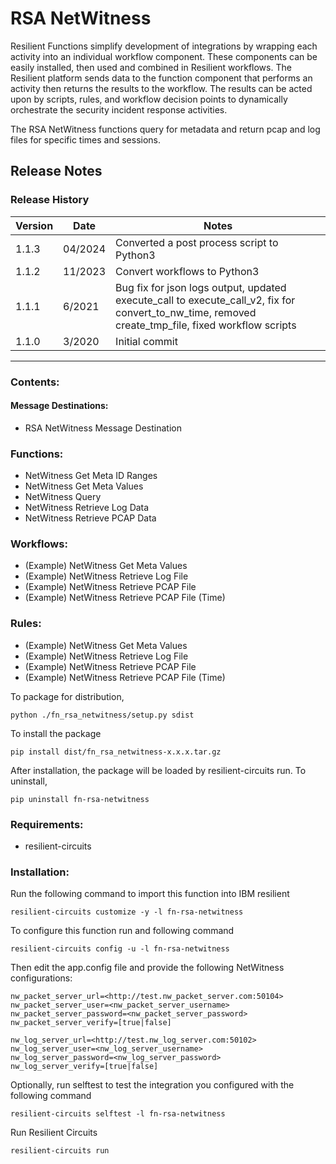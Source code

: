 # RSA NetWitness


Resilient Functions simplify development of integrations by wrapping each activity into an individual workflow component. These components can be easily installed, then used and combined in Resilient workflows. The Resilient platform sends data to the function component that performs an activity then returns the results to the workflow. The results can be acted upon by scripts, rules, and workflow decision points to dynamically orchestrate the security incident response activities.

The RSA NetWitness functions query for metadata and return pcap and log files for specific times and sessions.

## Release Notes
<!--
  Specify all changes in this release. Do not remove the release
  notes of a previous release
-->
### Release History

| Version | Date    | Notes                                                                                                                                              |
|---------|---------|----------------------------------------------------------------------------------------------------------------------------------------------------|
| 1.1.3   | 04/2024 | Converted a post process script to Python3 
| 1.1.2   | 11/2023 | Convert workflows to Python3                                                                                                                       |
| 1.1.1   | 6/2021  | Bug fix for json logs output, updated execute_call to execute_call_v2, fix for convert_to_nw_time, removed create_tmp_file, fixed workflow scripts |
| 1.1.0   | 3/2020  | Initial commit                                                                                                                                     |

---

### Contents:
#### Message Destinations:
  * RSA NetWitness Message Destination

### Functions:
  * NetWitness Get Meta ID Ranges
  * NetWitness Get Meta Values
  * NetWitness Query
  * NetWitness Retrieve Log Data
  * NetWitness Retrieve PCAP Data

### Workflows:
  * (Example) NetWitness Get Meta Values
  * (Example) NetWitness Retrieve Log File
  * (Example) NetWitness Retrieve PCAP File
  * (Example) NetWitness Retrieve PCAP File (Time)

### Rules:
  * (Example) NetWitness Get Meta Values
  * (Example) NetWitness Retrieve Log File
  * (Example) NetWitness Retrieve PCAP File
  * (Example) NetWitness Retrieve PCAP File (Time)

To package for distribution,

    python ./fn_rsa_netwitness/setup.py sdist

To install the package

    pip install dist/fn_rsa_netwitness-x.x.x.tar.gz

After installation, the package will be loaded by resilient-circuits run.
To uninstall,

    pip uninstall fn-rsa-netwitness

### Requirements:
* resilient-circuits

### Installation:
Run the following command to import this function into IBM resilient

    resilient-circuits customize -y -l fn-rsa-netwitness

To configure this function run and following command

    resilient-circuits config -u -l fn-rsa-netwitness

Then edit the app.config file and provide the following NetWitness configurations:

    nw_packet_server_url=<http://test.nw_packet_server.com:50104>
    nw_packet_server_user=<nw_packet_server_username>
    nw_packet_server_password=<nw_packet_server_password>
    nw_packet_server_verify=[true|false]

    nw_log_server_url=<http://test.nw_log_server.com:50102>
    nw_log_server_user=<nw_log_server_username>
    nw_log_server_password=<nw_log_server_password>
    nw_log_server_verify=[true|false]

 Optionally, run selftest to test the integration you configured with the following command

    resilient-circuits selftest -l fn-rsa-netwitness

 Run Resilient Circuits

    resilient-circuits run